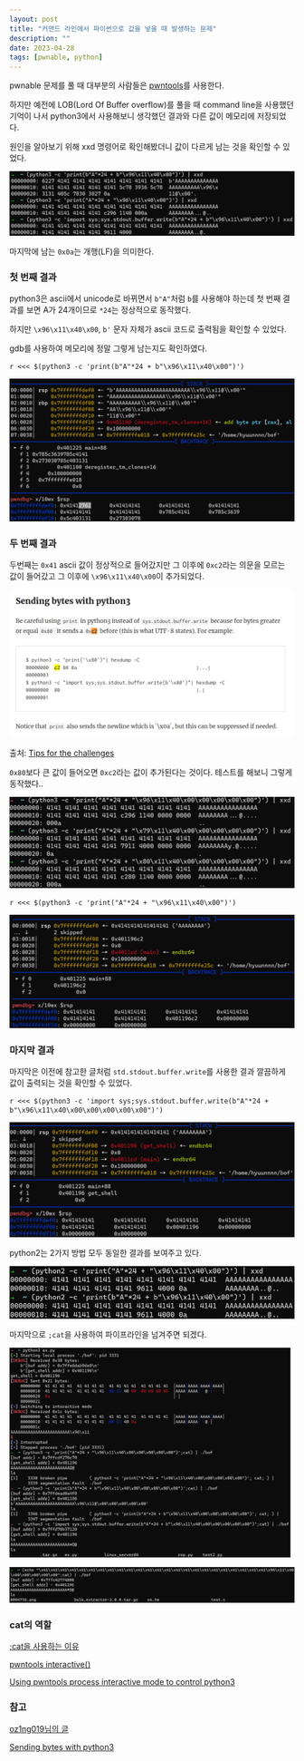 ```yaml
---
layout: post
title: "커맨드 라인에서 파이썬으로 값을 넣을 때 발생하는 문제"
description: ""
date: 2023-04-28
tags: [pwnable, python]
---
```


pwnable 문제를 풀 때 대부분의 사람들은 <a href="https://github.com/Gallopsled/pwntools">pwntools</a>를 사용한다.

하지만 예전에 LOB(Lord Of Buffer overflow)를 풀을 때 command line을 사용했던 기억이 나서 python3에서 사용해보니 생각했던 결과와 다른 값이 메모리에 저장되었다.

원인을 알아보기 위해 xxd 명령어로 확인해봤더니 값이 다르게 남는 것을 확인할 수 있었다.

![1](/assets/images/python3-print/1.png)

마지막에 남는 `0x0a`는 개행(LF)을 의미한다.

### 첫 번째 결과

python3은 ascii에서 unicode로 바뀌면서 `b"A"`처럼 `b`를 사용해야 하는데 첫 번째 결과를 보면 A가 24개이므로 `*24`는 정상적으로 동작했다. 

하지만 `\x96\x11\x40\x00`, `b'` 문자 자체가 ascii 코드로 출력됨을 확인할 수 있었다.

gdb를 사용하여 메모리에 정말 그렇게 남는지도 확인하였다.

```console
r <<< $(python3 -c 'print(b"A"*24 + b"\x96\x11\x40\x00")')
```

![6](/assets/images/python3-print/6.png)

### 두 번째 결과

두번째는 `0x41` ascii 값이 정상적으로 들어갔지만 그 이후에 `0xc2`라는 의문을 모르는 값이 들어갔고 그 이후에 `\x96\x11\x40\x00`이 추가되었다. 

![3](/assets/images/python3-print/3.png)

출처: <a href="https://secgroup.dais.unive.it/teaching/security-course/tips-for-the-challenges/">Tips for the challenges</a>

`0x80`보다 큰 값이 들어오면 `0xc2`라는 값이 추가된다는 것이다. 테스트를 해보니 그렇게 동작했다..

![4](/assets/images/python3-print/4.png)

```console
r <<< $(python3 -c 'print("A"*24 + "\x96\x11\x40\x00")')
```

![7](/assets/images/python3-print/7.png)

### 마지막 결과

마지막은 이전에 참고한 글처럼 `std.stdout.buffer.write`를 사용한 결과 깔끔하게 값이 출력되는 것을 확인할 수 있었다.

```console
r <<< $(python3 -c 'import sys;sys.stdout.buffer.write(b"A"*24 + b"\x96\x11\x40\x00\x00\x00\x00\x00")')
```

![8](/assets/images/python3-print/8.png)

python2는 2가지 방법 모두 동일한 결과를 보여주고 있다.

![2](/assets/images/python3-print/2.png)

마지막으로 `;cat`을 사용하여 파이프라인을 넘겨주면 되겠다.

![5](/assets/images/python3-print/5.png)

![9](/assets/images/python3-print/9.png)

### cat의 역할

<a href="https://www.hackerschool.org/HS_Boards/zboard.php?id=QNA_system&page=1&sn1=&divpage=1&sn=off&ss=on&sc=on&select_arrange=headnum&desc=asc&no=1950">;cat을 사용하는 이유</a>

<a href="https://github.com/Gallopsled/pwntools/blob/61bce7f6cfb9389c7590932db7570ff47c07605d/pwnlib/tubes/tube.py#L863">pwntools interactive()</a>

<a href="https://stackoverflow.com/questions/68137400/using-pwntools-process-interactive-mode-to-control-python3">Using pwntools process interactive mode to control python3</a>

### 참고

<a href="https://oz1ng019.tistory.com/125">oz1ng019님의 글</a>

<a href="https://secgroup.dais.unive.it/teaching/security-course/tips-for-the-challenges/">Sending bytes with python3</a>
